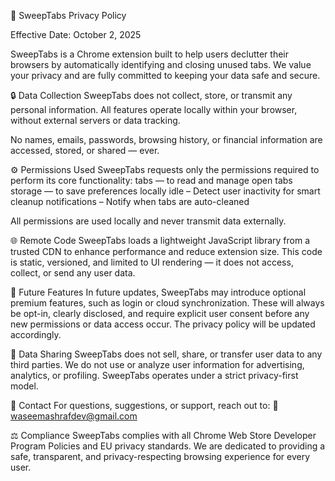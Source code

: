 🧹 SweepTabs Privacy Policy

Effective Date: October 2, 2025

SweepTabs is a Chrome extension built to help users declutter their browsers by automatically identifying and closing unused tabs.
We value your privacy and are fully committed to keeping your data safe and secure.

🔒 Data Collection
SweepTabs does not collect, store, or transmit any personal information.
All features operate locally within your browser, without external servers or data tracking.

No names, emails, passwords, browsing history, or financial information are accessed, stored, or shared — ever.

⚙️ Permissions Used
SweepTabs requests only the permissions required to perform its core functionality:
tabs — to read and manage open tabs
storage — to save preferences locally
idle – Detect user inactivity for smart cleanup
notifications – Notify when tabs are auto-cleaned

All permissions are used locally and never transmit data externally.

🌐 Remote Code
SweepTabs loads a lightweight JavaScript library from a trusted CDN to enhance performance and reduce extension size.
This code is static, versioned, and limited to UI rendering — it does not access, collect, or send any user data.

🚀 Future Features
In future updates, SweepTabs may introduce optional premium features, such as login or cloud synchronization.
These will always be opt-in, clearly disclosed, and require explicit user consent before any new permissions or data access occur.
The privacy policy will be updated accordingly.

🤝 Data Sharing
SweepTabs does not sell, share, or transfer user data to any third parties.
We do not use or analyze user information for advertising, analytics, or profiling.
SweepTabs operates under a strict privacy-first model.

📩 Contact
For questions, suggestions, or support, reach out to:
📧 waseemashrafdev@gmail.com

⚖️ Compliance
SweepTabs complies with all Chrome Web Store Developer Program Policies and EU privacy standards.
We are dedicated to providing a safe, transparent, and privacy-respecting browsing experience for every user.
